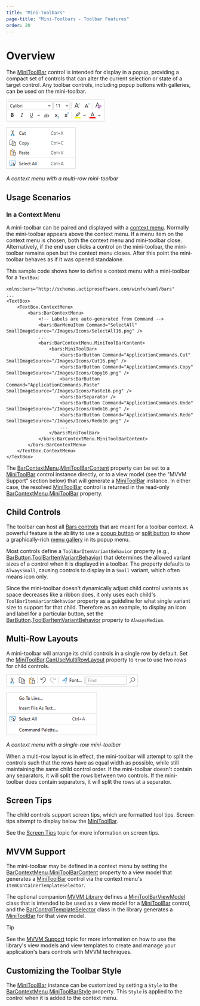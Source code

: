 ```yaml
---
title: "Mini-Toolbars"
page-title: "Mini-Toolbars - Toolbar Features"
order: 20
---
```

# Overview

The [MiniToolBar](xref:@ActiproUIRoot.Controls.Bars.MiniToolBar) control is intended for display in a popup, providing a compact set of controls that can alter the current selection or state of a target control.  Any toolbar controls, including popup buttons with galleries, can be used on the mini-toolbar.

![Screenshot](../images/mini-toolbar-multi-row.png)

*A context menu with a multi-row mini-toolbar*

## Usage Scenarios

### In a Context Menu

A mini-toolbar can be paired and displayed with a [context menu](../menu-features/context-menus.md). Normally the mini-toolbar appears above the context menu. If a menu item on the context menu is chosen, both the context menu and mini-toolbar close. Alternatively, if the end user clicks a control on the mini-toolbar, the mini-toolbar remains open but the context menu closes. After this point the mini-toolbar behaves as if it was opened standalone.

This sample code shows how to define a context menu with a mini-toolbar for a `TextBox`:

```xaml
xmlns:bars="http://schemas.actiprosoftware.com/winfx/xaml/bars"
...
<TextBox>
	<TextBox.ContextMenu>
		<bars:BarContextMenu>
			<!-- Labels are auto-generated from Command -->
			<bars:BarMenuItem Command="SelectAll" SmallImageSource="/Images/Icons/SelectAll16.png" />
			...
			<bars:BarContextMenu.MiniToolBarContent>
				<bars:MiniToolBar>
					<bars:BarButton Command="ApplicationCommands.Cut" SmallImageSource="/Images/Icons/Cut16.png" />
					<bars:BarButton Command="ApplicationCommands.Copy" SmallImageSource="/Images/Icons/Copy16.png" />
					<bars:BarButton Command="ApplicationCommands.Paste" SmallImageSource="/Images/Icons/Paste16.png" />
					<bars:BarSeparator />
					<bars:BarButton Command="ApplicationCommands.Undo" SmallImageSource="/Images/Icons/Undo16.png" />
					<bars:BarButton Command="ApplicationCommands.Redo" SmallImageSource="/Images/Icons/Redo16.png" />
					...
				</bars:MiniToolBar>
			</bars:BarContextMenu.MiniToolBarContent>
		</bars:BarContextMenu>
	</TextBox.ContextMenu>
</TextBox>
```

The [BarContextMenu](xref:@ActiproUIRoot.Controls.Bars.BarContextMenu).[MiniToolBarContent](xref:@ActiproUIRoot.Controls.Bars.BarContextMenu.MiniToolBarContent) property can be set to a [MiniToolBar](xref:@ActiproUIRoot.Controls.Bars.MiniToolBar) control instance directly, or to a view model (see the "MVVM Support" section below) that will generate a [MiniToolBar](xref:@ActiproUIRoot.Controls.Bars.MiniToolBar) instance.  In either case, the resolved [MiniToolBar](xref:@ActiproUIRoot.Controls.Bars.MiniToolBar) control is returned in the read-only [BarContextMenu](xref:@ActiproUIRoot.Controls.Bars.BarContextMenu).[MiniToolBar](xref:@ActiproUIRoot.Controls.Bars.BarContextMenu.MiniToolBar) property.

## Child Controls

The toolbar can host all [Bars controls](../controls/index.md) that are meant for a toolbar context.  A powerful feature is the ability to use a [popup button](../controls/popup-button.md) or [split button](../controls/split-button.md) to show a graphically-rich [menu gallery](../controls/gallery.md) in its popup menu.

Most controls define a `ToolBarItemVariantBehavior` property (e.g., [BarButton](xref:@ActiproUIRoot.Controls.Bars.BarButton).[ToolBarItemVariantBehavior](xref:@ActiproUIRoot.Controls.Bars.BarButton.ToolBarItemVariantBehavior)) that determines the allowed variant sizes of a control when it is displayed in a toolbar.  The property defaults to `AlwaysSmall`, causing controls to display in a `Small` variant, which often means icon only.

Since the mini-toolbar doesn't dynamically adjust child control variants as space decreases like a ribbon does, it only uses each child's `ToolBarItemVariantBehavior` property as a guideline for what single variant size to support for that child.  Therefore as an example, to display an icon and label for a particular button, set the [BarButton](xref:@ActiproUIRoot.Controls.Bars.BarButton).[ToolBarItemVariantBehavior](xref:@ActiproUIRoot.Controls.Bars.BarButton.ToolBarItemVariantBehavior) property to `AlwaysMedium`.

## Multi-Row Layouts

A mini-toolbar will arrange its child controls in a single row by default.  Set the [MiniToolBar](xref:@ActiproUIRoot.Controls.Bars.MiniToolBar).[CanUseMultiRowLayout](xref:@ActiproUIRoot.Controls.Bars.MiniToolBar.CanUseMultiRowLayout) property to `true` to use two rows for child controls.

![Screenshot](../images/mini-toolbar-single-row.png)

*A context menu with a single-row mini-toolbar*

When a multi-row layout is in effect, the mini-toolbar will attempt to split the controls such that the rows have as equal width as possible, while still maintaining the same child control order.  If the mini-toolbar doesn't contain any separators, it will split the rows between two controls.  If the mini-toolbar does contain separators, it will split the rows at a separator.

## Screen Tips

The child controls support screen tips, which are formatted tool tips.  Screen tips attempt to display below the [MiniToolBar](xref:@ActiproUIRoot.Controls.Bars.MiniToolBar).

See the [Screen Tips](../ribbon-features/screen-tips.md) topic for more information on screen tips.

## MVVM Support

The mini-toolbar may be defined in a context menu by setting the [BarContextMenu](xref:@ActiproUIRoot.Controls.Bars.BarContextMenu).[MiniToolBarContent](xref:@ActiproUIRoot.Controls.Bars.BarContextMenu.MiniToolBarContent) property to a view model that generates a [MiniToolBar](xref:@ActiproUIRoot.Controls.Bars.MiniToolBar) control via the context menu's `ItemContainerTemplateSelector`.

The optional companion [MVVM Library](../mvvm-support.md) defines a [MiniToolBarViewModel](xref:@ActiproUIRoot.Controls.Bars.Mvvm.MiniToolBarViewModel) class that is intended to be used as a view model for a [MiniToolBar](xref:@ActiproUIRoot.Controls.Bars.MiniToolBar) control, and the [BarControlTemplateSelector](xref:@ActiproUIRoot.Controls.Bars.Mvvm.BarControlTemplateSelector) class in the library generates a [MiniToolBar](xref:@ActiproUIRoot.Controls.Bars.MiniToolBar) for that view model.

> [!TIP]
> See the [MVVM Support](../mvvm-support.md) topic for more information on how to use the library's view models and view templates to create and manage your application's bars controls with MVVM techniques.

## Customizing the Toolbar Style

The [MiniToolBar](xref:@ActiproUIRoot.Controls.Bars.MiniToolBar) instance can be customized by setting a `Style` to the [BarContextMenu](xref:@ActiproUIRoot.Controls.Bars.BarContextMenu).[MiniToolBarStyle](xref:@ActiproUIRoot.Controls.Bars.BarContextMenu.MiniToolBarStyle) property.  This `Style` is applied to the control when it is added to the context menu.
